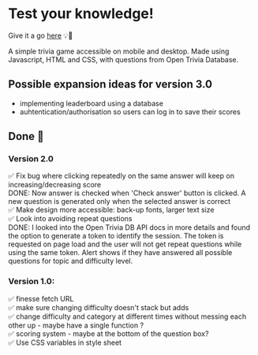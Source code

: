 # Test your knowledge!
Give it a go [here](https://rhonamackay.github.io/trivia-api-app/) 💡🤔

A simple trivia game accessible on mobile and desktop. Made using Javascript, HTML and CSS, with questions from Open Trivia Database. 

## Possible expansion ideas for version 3.0
- implementing leaderboard using a database
- auhtentication/authorisation so users can log in to save their scores


## Done 💯
### Version 2.0
✅ Fix bug where clicking repeatedly on the same answer will keep on increasing/decreasing score <br>
    DONE: Now answer is checked when 'Check answer' button is clicked. A new question is generated only when the selected answer is correct<br>
✅ Make design more accessible: back-up fonts, larger text size<br>
✅ Look into avoiding repeat questions<br>
    DONE: I looked into the Open Trivia DB API docs in more details and found the option to generate a token to identify the session. The token is requested on page load and the user will not get repeat questions while using the same token. Alert shows if they have answered all possible questions for topic and difficulty level.<br>
### Version 1.0:
✅ finesse fetch URL<br>
    ✅ make sure changing difficulty doesn't stack but adds<br>
    ✅ change difficulty and category at different times without messing each other up - maybe have a single function ?<br>
✅ scoring system - maybe at the bottom of the question box?<br>
✅ Use CSS variables in style sheet<br>
